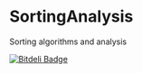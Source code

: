 # SortingAnalysis
Sorting algorithms and analysis

[![Bitdeli Badge](https://d2weczhvl823v0.cloudfront.net/gsheni/sortinganalysis/trend.png)](https://bitdeli.com/free "Bitdeli Badge")

